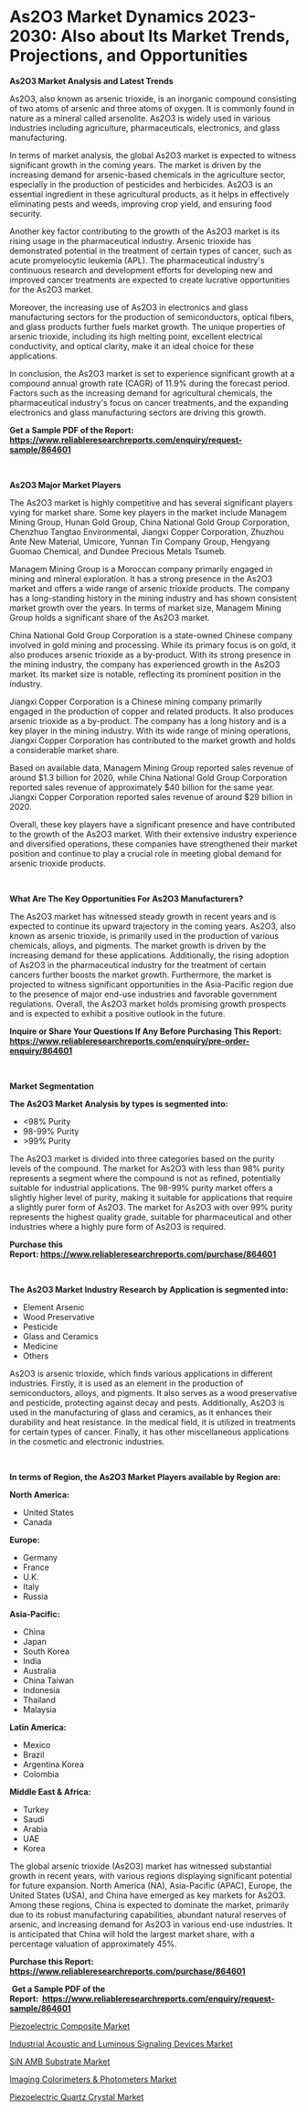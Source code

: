 <p><h1>As2O3 Market Dynamics 2023-2030: Also about Its Market Trends, Projections, and Opportunities</h1></p><p><strong>As2O3 Market Analysis and Latest Trends</strong></p>
<p><p>As2O3, also known as arsenic trioxide, is an inorganic compound consisting of two atoms of arsenic and three atoms of oxygen. It is commonly found in nature as a mineral called arsenolite. As2O3 is widely used in various industries including agriculture, pharmaceuticals, electronics, and glass manufacturing.</p><p>In terms of market analysis, the global As2O3 market is expected to witness significant growth in the coming years. The market is driven by the increasing demand for arsenic-based chemicals in the agriculture sector, especially in the production of pesticides and herbicides. As2O3 is an essential ingredient in these agricultural products, as it helps in effectively eliminating pests and weeds, improving crop yield, and ensuring food security.</p><p>Another key factor contributing to the growth of the As2O3 market is its rising usage in the pharmaceutical industry. Arsenic trioxide has demonstrated potential in the treatment of certain types of cancer, such as acute promyelocytic leukemia (APL). The pharmaceutical industry's continuous research and development efforts for developing new and improved cancer treatments are expected to create lucrative opportunities for the As2O3 market.</p><p>Moreover, the increasing use of As2O3 in electronics and glass manufacturing sectors for the production of semiconductors, optical fibers, and glass products further fuels market growth. The unique properties of arsenic trioxide, including its high melting point, excellent electrical conductivity, and optical clarity, make it an ideal choice for these applications.</p><p>In conclusion, the As2O3 market is set to experience significant growth at a compound annual growth rate (CAGR) of 11.9% during the forecast period. Factors such as the increasing demand for agricultural chemicals, the pharmaceutical industry's focus on cancer treatments, and the expanding electronics and glass manufacturing sectors are driving this growth.</p></p>
<p><strong>Get a Sample PDF of the Report:&nbsp; <a href="https://www.reliableresearchreports.com/enquiry/request-sample/864601">https://www.reliableresearchreports.com/enquiry/request-sample/864601</a></strong></p>
<p>&nbsp;</p>
<p><strong>As2O3 Major Market Players</strong></p>
<p><p>The As2O3 market is highly competitive and has several significant players vying for market share. Some key players in the market include Managem Mining Group, Hunan Gold Group, China National Gold Group Corporation, Chenzhuo Tangtao Environmental, Jiangxi Copper Corporation, Zhuzhou Ante New Material, Umicore, Yunnan Tin Company Group, Hengyang Guomao Chemical, and Dundee Precious Metals Tsumeb.</p><p>Managem Mining Group is a Moroccan company primarily engaged in mining and mineral exploration. It has a strong presence in the As2O3 market and offers a wide range of arsenic trioxide products. The company has a long-standing history in the mining industry and has shown consistent market growth over the years. In terms of market size, Managem Mining Group holds a significant share of the As2O3 market.</p><p>China National Gold Group Corporation is a state-owned Chinese company involved in gold mining and processing. While its primary focus is on gold, it also produces arsenic trioxide as a by-product. With its strong presence in the mining industry, the company has experienced growth in the As2O3 market. Its market size is notable, reflecting its prominent position in the industry.</p><p>Jiangxi Copper Corporation is a Chinese mining company primarily engaged in the production of copper and related products. It also produces arsenic trioxide as a by-product. The company has a long history and is a key player in the mining industry. With its wide range of mining operations, Jiangxi Copper Corporation has contributed to the market growth and holds a considerable market share.</p><p>Based on available data, Managem Mining Group reported sales revenue of around $1.3 billion for 2020, while China National Gold Group Corporation reported sales revenue of approximately $40 billion for the same year. Jiangxi Copper Corporation reported sales revenue of around $29 billion in 2020.</p><p>Overall, these key players have a significant presence and have contributed to the growth of the As2O3 market. With their extensive industry experience and diversified operations, these companies have strengthened their market position and continue to play a crucial role in meeting global demand for arsenic trioxide products.</p></p>
<p>&nbsp;</p>
<p><strong>What Are The Key Opportunities For As2O3 Manufacturers?</strong></p>
<p><p>The As2O3 market has witnessed steady growth in recent years and is expected to continue its upward trajectory in the coming years. As2O3, also known as arsenic trioxide, is primarily used in the production of various chemicals, alloys, and pigments. The market growth is driven by the increasing demand for these applications. Additionally, the rising adoption of As2O3 in the pharmaceutical industry for the treatment of certain cancers further boosts the market growth. Furthermore, the market is projected to witness significant opportunities in the Asia-Pacific region due to the presence of major end-use industries and favorable government regulations. Overall, the As2O3 market holds promising growth prospects and is expected to exhibit a positive outlook in the future.</p></p>
<p><strong>Inquire or Share Your Questions If Any Before Purchasing This Report: <a href="https://www.reliableresearchreports.com/enquiry/pre-order-enquiry/864601">https://www.reliableresearchreports.com/enquiry/pre-order-enquiry/864601</a></strong></p>
<p>&nbsp;</p>
<p><strong>Market Segmentation</strong></p>
<p><strong>The As2O3 Market Analysis by types is segmented into:</strong></p>
<p><ul><li><98% Purity</li><li>98-99% Purity</li><li>>99% Purity</li></ul></p>
<p><p>The As2O3 market is divided into three categories based on the purity levels of the compound. The market for As2O3 with less than 98% purity represents a segment where the compound is not as refined, potentially suitable for industrial applications. The 98-99% purity market offers a slightly higher level of purity, making it suitable for applications that require a slightly purer form of As2O3. The market for As2O3 with over 99% purity represents the highest quality grade, suitable for pharmaceutical and other industries where a highly pure form of As2O3 is required.</p></p>
<p><strong>Purchase this Report:&nbsp;<a href="https://www.reliableresearchreports.com/purchase/864601">https://www.reliableresearchreports.com/purchase/864601</a></strong></p>
<p>&nbsp;</p>
<p><strong>The As2O3 Market Industry Research by Application is segmented into:</strong></p>
<p><ul><li>Element Arsenic</li><li>Wood Preservative</li><li>Pesticide</li><li>Glass and Ceramics</li><li>Medicine</li><li>Others</li></ul></p>
<p><p>As2O3 is arsenic trioxide, which finds various applications in different industries. Firstly, it is used as an element in the production of semiconductors, alloys, and pigments. It also serves as a wood preservative and pesticide, protecting against decay and pests. Additionally, As2O3 is used in the manufacturing of glass and ceramics, as it enhances their durability and heat resistance. In the medical field, it is utilized in treatments for certain types of cancer. Finally, it has other miscellaneous applications in the cosmetic and electronic industries.</p></p>
<p>&nbsp;</p>
<p><strong>In terms of Region, the As2O3 Market Players available by Region are:</strong></p>
<p>
    <p> <strong> North America: </strong>
        <ul>
            <li>United States</li>
            <li>Canada</li>
        </ul>
        </p> 
    <p> <strong> Europe: </strong>
        <ul>
            <li>Germany</li>
            <li>France</li>
            <li>U.K.</li>
            <li>Italy</li>
            <li>Russia</li>
        </ul>
        </p> 
    <p> <strong> Asia-Pacific: </strong>
        <ul>
            <li>China</li>
            <li>Japan</li>
            <li>South Korea</li>
            <li>India</li>
            <li>Australia</li>
            <li>China Taiwan</li>
            <li>Indonesia</li>
            <li>Thailand</li>
            <li>Malaysia</li>
        </ul>
        </p> 
    <p> <strong> Latin America: </strong>
        <ul>
            <li>Mexico</li>
            <li>Brazil</li>
            <li>Argentina Korea</li>
            <li>Colombia</li>
        </ul>
        </p> 
    <p> <strong> Middle East & Africa: </strong>
        <ul>
            <li>Turkey</li>
            <li>Saudi</li>
            <li>Arabia</li>
            <li>UAE</li>
            <li>Korea</li>
        </ul>
    </p>
    </p>
<p><p>The global arsenic trioxide (As2O3) market has witnessed substantial growth in recent years, with various regions displaying significant potential for future expansion. North America (NA), Asia-Pacific (APAC), Europe, the United States (USA), and China have emerged as key markets for As2O3. Among these regions, China is expected to dominate the market, primarily due to its robust manufacturing capabilities, abundant natural reserves of arsenic, and increasing demand for As2O3 in various end-use industries. It is anticipated that China will hold the largest market share, with a percentage valuation of approximately 45%.</p></p>
<p><strong>Purchase this Report: <a href="https://www.reliableresearchreports.com/purchase/864601">https://www.reliableresearchreports.com/purchase/864601</a></strong></p>
<p>&nbsp;<strong>Get a Sample PDF of the Report:&nbsp;&nbsp;<a href="https://www.reliableresearchreports.com/enquiry/request-sample/864601">https://www.reliableresearchreports.com/enquiry/request-sample/864601</a></strong></p>
<p><strong></strong></p>
<p><p><a href="https://github.com/Chiragrp22/Market-Research-Report-List-1/blob/main/piezoelectric-composite-market.md">Piezoelectric Composite Market</a></p><p><a href="https://medium.com/@waltercruz6g/industrial-acoustic-and-luminous-signaling-devices-market-furnishes-information-on-market-share-213b4033a472">Industrial Acoustic and Luminous Signaling Devices Market</a></p><p><a href="https://medium.com/@caligoldner/sin-amb-substrate-market-insight-market-trends-growth-forecasted-from-2023-to-2030-67f053d39431">SiN AMB Substrate Market</a></p><p><a href="https://medium.com/@seanhunt765/analyzing-imaging-colorimeters-photometers-market-global-industry-perspective-and-forecast-2023-e622cc2284a3">Imaging Colorimeters & Photometers Market</a></p><p><a href="https://github.com/ChiragRP21/Market-Research-Report-List-1/blob/main/piezoelectric-quartz-crystal-market.md">Piezoelectric Quartz Crystal Market</a></p></p>